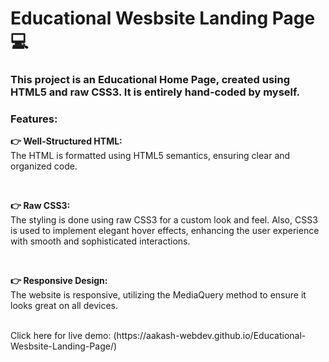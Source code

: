 <h1>Educational Wesbsite Landing Page 💻</h1>
<h3>This project is an Educational Home Page, created using HTML5 and raw CSS3. It is entirely hand-coded by myself.</h3>

<h3>Features:</h3>
<p></p><b>👉 Well-Structured HTML:</b><br>The HTML is formatted using HTML5 semantics, ensuring clear and organized code.</p>
<br>
<p><b>👉 Raw CSS3:</b><br>The styling is done using raw CSS3 for a custom look and feel. Also, CSS3 is used to implement elegant hover effects, enhancing the user experience with smooth and sophisticated interactions.</p>
<br>
<p><b>👉 Responsive Design:</b><br>The website is responsive, utilizing the MediaQuery method to ensure it looks great on all devices.</p>
<br>
Click here for live demo: (https://aakash-webdev.github.io/Educational-Wesbsite-Landing-Page/)
